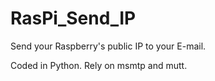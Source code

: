 # RasPi_Send_IP

Send your Raspberry's public IP to your E-mail.

Coded in Python. Rely on <italy>msmtp</italy> and <italy>mutt</italy>.
 
